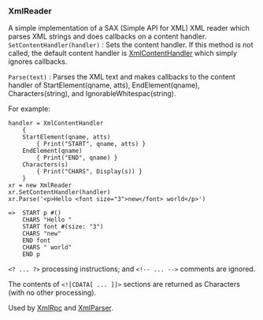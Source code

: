 ### XmlReader

A simple implementation of a SAX (Simple API for XML) XML reader which parses XML strings and does callbacks on a content handler.
`SetContentHandler(handler)`
: Sets the content handler. If this method is not called, the default content handler is 
[XmlContentHandler](<XmlContentHandler.md>) which simply ignores callbacks.

`Parse(text)`
: Parses the XML text and makes callbacks to the content handler of StartElement(qname, atts), EndElement(qname), Characters(string), and IgnorableWhitespac(string).

For example:

``` suneido
handler = XmlContentHandler
    {
    StartElement(qname, atts)
        { Print("START", qname, atts) }
    EndElement(qname)
        { Print("END", qname) }
    Characters(s)
        { Print("CHARS", Display(s)) }
    }
xr = new XmlReader
xr.SetContentHandler(handler)
xr.Parse('<p>Hello <font size="3">new</font> world</p>')

=>  START p #()
    CHARS "Hello "
    START font #(size: "3")
    CHARS "new"
    END font
    CHARS " world"
    END p
```

`<? ... ?>` processing instructions; and `<!-- ... -->` comments are ignored.

The contents of `<![CDATA[ ... ]]>` sections are returned as Characters (with no other processing).

Used by [XmlRpc](<XmlRpc.md>) and [XmlParser](<XmlParser.md>).